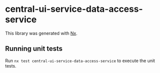 # central-ui-service-data-access-service

This library was generated with [Nx](https://nx.dev).

## Running unit tests

Run `nx test central-ui-service-data-access-service` to execute the unit tests.
